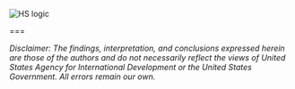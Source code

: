 ![HS logic](https://github.com/achafetz/ICPI/blob/master/HighlanderScript/Documents/highlanderscriptlogic.PNG)


===  

*Disclaimer: The findings, interpretation, and conclusions expressed herein are those of the authors and do not necessarily reflect the views of United States Agency for International Development or the United States Government. All errors remain our own.*  
